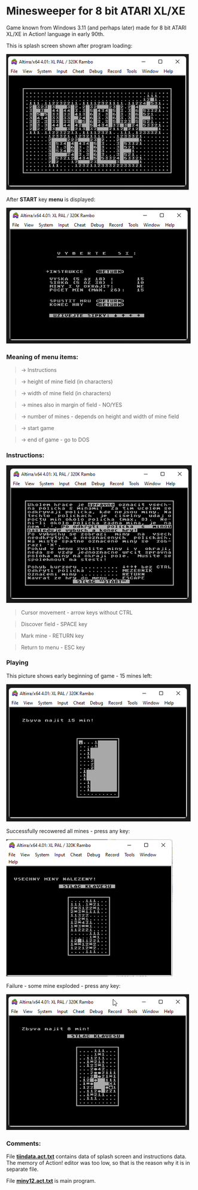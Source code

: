 # Minesweeper for 8 bit ATARI XL/XE
 
Game known from Windows 3.11 (and perhaps later) made for 8 bit ATARI XL/XE in Action! language in early 90th.

This is splash screen shown after program loading:

![Splash screen](splash.png)

After **START** key **menu** is displayed:

![Menu](menu.png)

### Meaning of menu items:

> -> Instructions

> -> height of mine field (in characters)

> -> width of mine field (in characters)

> -> mines also in margin of field - NO/YES

> -> number of mines - depends on height and width of mine field

> -> start game

> -> end of game - go to DOS


### Instructions:

![Instructions](instructions.png)

> Cursor movement - arrow keys without CTRL

> Discover field - SPACE key

> Mark mine - RETURN key

> Return to menu - ESC key


### Playing

This picture shows early beginning of game - 15 mines left:

![Playing](play.png)

Successfully recowered all mines - press any key:

![Success](success.png)

Failure - some mine exploded - press any key:

![Explosion](explosion.png)

### Comments:

File **[tiindata.act.txt](tiindata.act.txt)** contains data of splash screen and instructions data. The memory of Action! editor was too low, so that is the reason why it is in separate file.

File **[miny12.act.txt](miny12.act.txt)** is main program.









